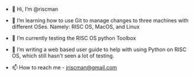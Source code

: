 - 👋 Hi, I’m @riscman
- 👀 I’m learning how to use Git to manage changes 
    to three machines with different OSes. Namely:
    RISC OS, MacOS, and Linux 
- 🌱 I’m currently testing the RISC OS python Toolbox
- 💞️ I’m  writing a web based user guide 
    to help with using Python on RISC OS,
    which still hasn't seen a lot of testing.
    
- 📫 How to reach me - jriscman@gmail.com

<!---
riscman/riscman is a ✨ special ✨ repository because its `README.md` (this file) appears on your GitHub profile.
You can click the Preview link to take a look at your changes.
--->

